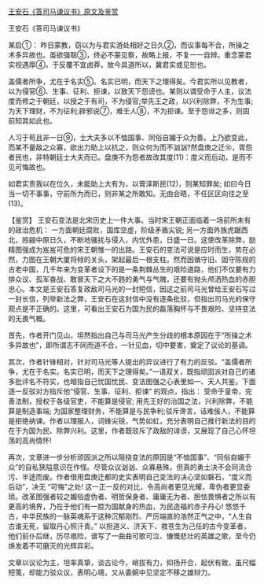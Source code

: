 [王安石《答司马谏议书》原文及鉴赏](https://www.vrrw.net/wx/10267.html)

王安石《答司马谏议书》

某启①： 昨日蒙教，窃以为与君实游处相好之日久②，而议事每不合，所操之术多异故也。虽欲强聒③，终必不蒙见察，故略上报，不复一一自辨。重念蒙君实视遇厚④，于反覆不宜卤莽，故今具道所以，冀君实或见恕也。

盖儒者所争，尤在于名实⑤。名实已明，而天下之理得矣。今君实所以见教者，以为侵官⑥、生事、征利、拒谏，以致天下怨谤也。某则以谓受命于人主，议法度而修之于朝廷，以授之于有司，不为侵官;举先王之政，以兴利除弊，不为生事; 为天下理财，不为征利;辟邪说⑦，难壬人⑧，不为拒谏。至于怨诽之多，则固前知其如此也。

人习于苟且非一日⑨，士大夫多以不恤国事、同俗自媚于众为善。上乃欲变此，而某不量敌之众寡，欲出力助上以抗之，则众何为而不汹汹?然盘庚之迁⑩，胥怨者民也，非特朝廷士大夫而已。盘庚不为怨者故改其度(11)：度义而后动，是而不见可悔故也。

如君实责我以在位久，未能助上大有为，以膏泽斯民(12)，则某知罪矣; 如曰今日当一切不事事，守前所为而已，则非某之所敢知。无由会晤，不任区区向往之至(13)。



【鉴赏】 王安石变法是北宋历史上一件大事。当时宋王朝正面临着一场前所未有的政治危机： 一方面朝廷腐败，国库空虚，阶级矛盾尖锐; 另一方面外族虎踞西北，觊觎中原日久，不断地骚扰与侵入，内忧外患，日盛一日。这使改革除弊，励精图强成为岌岌可危的宋王朝惟一的出路。王安石的变法可说是应时而生，势在必然，力图在王朝大厦将倾的关头，架起最后一根支柱。然而因循守旧、固守陈规的古老中国，几千年来为变革者设下的是一条荆棘丛生的艰险道路，他们不仅要有力排众议、孤军奋战、敢冒天下之大不韪的勇气与气魄，还要有抛头颅洒热血的赤胆忠心。本文是王安石答复政敌司马光的一封短信，因这之前司马光曾给王安石写过一封长信，列举新法之弊，王安石在这封信中没有逐条批驳，但指出司马光的保守观点是不正确的。这里，可看出王安石为国为民的磊落胸怀与不畏艰险、坚持变法的无畏气概。

首先，作者开门见山，坦然指出自己与司马光产生分歧的根本原因在于“所操之术多异故也”，即所谓志不同而道不合，一针见血，切中要害，奠定了议论的基调。

其次，作者针锋相对，针对司马光等人提出的异议进行了有力的反驳。“盖儒者所争，尤在于名实。名实已明，而天下之理得矣。”一语双关，既指顽固派对自己的诸多批评名不符实，也暗指自己忧国忧民、变法图强之心表里如一、天人共鉴。下面逐一反驳对方指斥他“侵官、生事、征利、拒谏” 的观点，指出： 受命于皇帝，完善法制，授权于各级官吏，不能算是侵官; 用先王好的治国之法，兴利除弊，不能算是制造事端; 为国家整理财务，不能算是与民争利;驳斥谗言，诘难佞人，不能算是拒绝纳谏。作者以理服人，词锋尖锐，气势如虹，充分表明自己推行新法的目的在于为国为民、除弊兴利。这里，作者既驳斥了政敌的诽谤，又展现了自己心怀坦荡的高尚情怀!

再次，文章进一步分析顽固派之所以阻挠变法的原因是“不恤国事”、“同俗自媚于众”的自私狭隘意识在作怪。尽管众议汹汹、众寡悬殊，但真的勇士决不会同流合污、半途而废。作者借用盘庚迁都的史实表明自己变法的决心坚如磐石，“度义而后动”，决无 “可悔”之处! 这一正一反的对比，令高尚者更见光耀，卑伪者更显委琐。改革图强者较之媚俗虚伪者、明哲保身者、庸庸无为者、胆怯畏惧者之所以有更高的境界，乃在于他们有一腔为国献身的热血，为民造福的赤子丹心! 悠悠千古，中华民族的一脉英魂系于这种沉郁刚烈、严厉端直的浩然正气之中，“人生自古谁无死，留取丹心照汗青。” 以担道义、济天下、救苍生为己任的古今变革者，他们前仆后继，历尽艰险，谱写了一曲曲可歌可泣、慷慨悲壮的英雄之歌，至今仍焕发着不可磨灭的光辉异彩。

文章以议论为主，坦率真挚，谈古论今，峭拔有力，抑扬开合，起伏有致，虽尺幅短笺，却能力驳众议，表明心境，又从委婉中见坚定不移之雄辩力。

